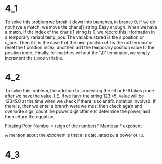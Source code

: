 # 4_1

To solve this problem we break it down into branches, in brance 0, if we do not 
have a match, we move the char s[] string. Easy enough. When we have a match, if
the index of the char t[] string is 0, we record this information in a temporary 
variabl temp_pos. The variable stored is the s position or s_pos. Then if it is
the case that the next position of t is the null terminator reset the t position 
index, and then add the temporary position value to the position index. Finally,
for matches without the '\0' terminator, we simply increment the t_pos variable.

# 4_2
To solve this problem, the addition to processing the e6 or E-6 takes place after
we have the value. I.E. if we have the string 123.45, value will be 12345.0 at 
the time when we check if there is scientific notation involved. If there is,
then we enter a branch were we must then check again and overwrite sign, count 
the power digit after e to determine the power, and then return the equation, 

Floating Point Number = (sign of the number) * Mantissa * exponent

A mention about the exponent is that it is calculated by a power of 10. 

# 4_3










